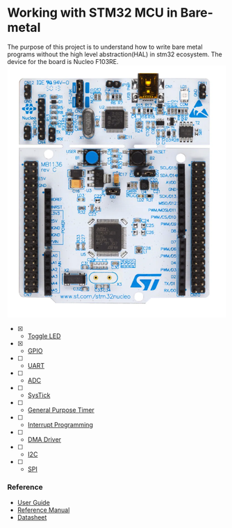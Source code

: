 # Working with STM32 MCU in Bare-metal 

The purpose of this project is to understand how to write bare metal programs without the high level abstraction(HAL) in stm32 ecosystem. 
The device for the board is Nucleo F103RE. 
![Esp32](/asset/f103_board.png)

- [x] - [Toggle LED](https://github.com/gigwegbe/working-with-stm32mcu-bare-metal/tree/main/0_led_toggle_addr)
- [x] - [GPIO](https://github.com/gigwegbe/working-with-stm32mcu-bare-metal/tree/main/2_gpio_output)
- [ ] - [UART]()
- [ ] - [ADC]()
- [ ] - [SysTick]()
- [ ] - [General Purpose Timer]()
- [ ] - [Interrupt Programming]()
- [ ] - [DMA Driver]()
- [ ] - [I2C]()
- [ ] - [SPI]()

### Reference 
- [User Guide](https://www.st.com/resource/en/user_manual/um1724-stm32-nucleo64-boards-mb1136-stmicroelectronics.pdf)
- [Reference Manual](https://www.st.com/resource/en/reference_manual/dm00135183-stm32f446xx-advanced-arm-based-32-bit-mcus-stmicroelectronics.pdf)
- [Datasheet](https://www.st.com/resource/en/datasheet/stm32f103c8.pdf)